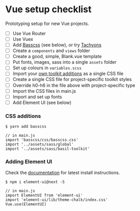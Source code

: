 # Vue setup checklist

Prototyping setup for new Vue projects.

- [ ] Use Vue Router
- [ ] Use Vuex
- [ ] Add [Basscss](http://basscss.com/) (see below), or try [Tachyons](http://tachyons.io/docs/)
- [ ] Create a `components` and `views` folder
- [ ] Create a good, simple, Blank.vue template
- [ ] Put fonts, images, sass into a single `assets` folder
- [ ] Set up colours in `variables.scss`
- [ ] Import your [own toolkit additions](basil-toolkit.scss) as a single CSS file
- [ ] Create a single CSS file for project-specific toolkit styles
- [ ] Override h0-h6 in the file above with project-specific type
- [ ] Import the CSS files in main.js
- [ ] Import and set up fonts
- [ ] Add Element UI (see below)

### CSS additions

```
$ yarn add basscss

// in main.js
import 'basscss/css/basscss.css'
import '../assets/sass/global'
import '../assets/sass/basil-toolkit'
```

### Adding Element UI

Check the [documentation](http://element.eleme.io/) for latest install instructions.

```
$ npm i element-ui@next -S

// in main.js
import ElementUI from 'element-ui'
import 'element-ui/lib/theme-chalk/index.css'
Vue.use(ElementUI)
```
